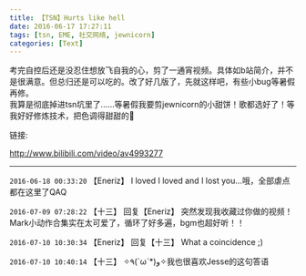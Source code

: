 ```yaml
---
title: 【TSN】Hurts like hell
date: 2016-06-17 17:27:11
tags: [tsn, EME, 社交网络, jewnicorn]
categories: [Text]
---
```


<p>考完自控后还是没忍住想放飞自我的心，剪了一通宵视频。具体如b站简介，并不是很满意。但总归还是可以吃的。改了好几版了，先就这样吧，有些小bug等暑假再修。<br />我算是彻底掉进tsn坑里了......等暑假我要剪jewnicorn的小甜饼！歌都选好了！等我好好修炼技术，把色调得甜甜的🍧</p> 
<p>链接:</p> 
<p><a rel="nofollow" href="http://www.bilibili.com/video/av4993277" target="_blank"  >http://www.bilibili.com/video/av4993277</a></p>

---

`2016-06-18 00:33:20` 【Eneriz】 I loved I loved and I lost you...哦，全部虐点都在这里了QAQ

`2016-07-09 07:28:22` 【十三】 回复【Eneriz】 突然发现我收藏过你做的视频！Mark小动作合集实在太可爱了，循环了好多遍，bgm也超好听！！

`2016-07-10 10:30:34` 【Eneriz】 回复【十三】 What a coincidence ;)

`2016-07-10 10:40:14` 【十三】 ✧٩(ˊωˋ*)و✧我也很喜欢Jesse的这句答语
